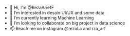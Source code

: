 - 👋 Hi, I’m @RezaAriefF
- 👀 I’m interested in desain UI/UX and some data
- 🌱 I’m currently learning Machine Learning 
- 💞️ I’m looking to collaborate on big project in data science
- 📫 Reach me on instagram @rezol.a and rza_arf 

<!---
RezaAriefF/RezaAriefF is a ✨ special ✨ repository because its `README.md` (this file) appears on your GitHub profile.
You can click the Preview link to take a look at your changes.
--->
